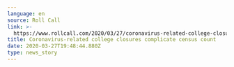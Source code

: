 ```yaml
---
language: en
source: Roll Call
link: >-
  https://www.rollcall.com/2020/03/27/coronavirus-related-college-closures-complicate-census-count/
title: Coronavirus-related college closures complicate census count
date: 2020-03-27T19:48:44.880Z
type: news_story
---
```


